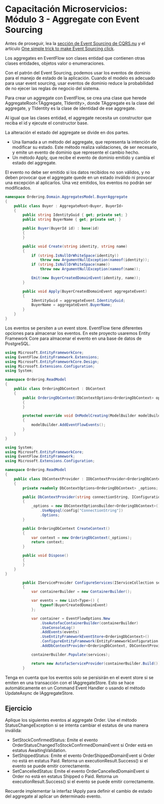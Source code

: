# Capacitación Microservicios: Módulo 3 - Aggregate con Event Sourcing

Antes de proseguir, lea la [sección de Event Sourcing de CQRS.nu](http://www.cqrs.nu/Faq/event-sourcing) y el artículo [One simple trick to make Event Sourcing click](https://blog.arkency.com/one-simple-trick-to-make-event-sourcing-click/).

Los aggregates en EventFlow son clases entidad que contienen otras clases entidades, objetos valor o enumeraciones.

Con el patrón del Event Sourcing, podemos usar los eventos de dominio para el manejo de estado de la aplicación. Cuando el modelo es adecuado para usar event sourcing, usar eventos de dominio reduce la probabilidad de no ejecer las reglas de negocio del sistema.

Para crear un aggregate con EventFlow, se crea una clase que herede AggregateRoot<TAggregate, TIdentity>, donde TAggregate es la clase del aggregate, y TIdentity es la clase de identidad de ese aggregate.

Al igual que las clases entidad, el aggregate necesita un constructor que reciba el id y ejecute el constructor base.

La alteración el estado del aggregate se divide en dos partes.

* Una llamada a un método del aggregate, que representa la intención de modificar su estado. Este método realiza validaciones, de ser necesario, y emite un evento de dominio que represente el cambio hecho.
* Un método Apply, que recibe el evento de dominio emitido y cambia el estado del aggregate.

El evento no debe ser emitido si los datos recibidos no son válidos, y no deben provocar que el aggregate quede en un estado inválido ni provocar una excepción al aplicarlos. Una vez emitidos, los eventos no podrán ser modificados.

```csharp
namespace Ordering.Domain.AggregatesModel.BuyerAggregate
{
    public class Buyer : AggregateRoot<Buyer, BuyerId>
    {
        public string IdentityGuid { get; private set; }
        public string BuyerName { get; private set; }

        public Buyer(BuyerId id) : base(id)
        {
        }

        public void Create(string identity, string name)
        {
            if (string.IsNullOrWhiteSpace(identity))
                throw new ArgumentNullException(nameof(identity));
            if (string.IsNullOrWhiteSpace(name))
                throw new ArgumentNullException(nameof(name));

            Emit(new BuyerCreatedDomainEvent(identity, name));
        }

        public void Apply(BuyerCreatedDomainEvent aggregateEvent)
        {
            IdentityGuid = aggregateEvent.IdentityGuid;
            BuyerName = aggregateEvent.BuyerName;
        }
    }
}
```

Los eventos se persiten a un event store. EventFlow tiene diferentes opciones para almacenar los eventos. En este proyecto usaremos Entity Framework Core para almacenar el evento en una base de datos de PostgreSQL.

```csharp
using Microsoft.EntityFrameworkCore;
using EventFlow.EntityFramework.Extensions;
using Microsoft.EntityFrameworkCore.Design;
using Microsoft.Extensions.Configuration;
using System;

namespace Ordering.ReadModel
{
    public class OrderingDbContext : DbContext
    {
        public OrderingDbContext(DbContextOptions<OrderingDbContext> options) : base(options)
        {
        }

        protected override void OnModelCreating(ModelBuilder modelBuilder)
        {
            modelBuilder.AddEventFlowEvents();
        }
    }
}
```

```csharp
using System;
using Microsoft.EntityFrameworkCore;
using EventFlow.EntityFramework;
using Microsoft.Extensions.Configuration;

namespace Ordering.ReadModel
{
    public class DbContextProvider : IDbContextProvider<OrderingDbContext>, IDisposable
    {
        private readonly DbContextOptions<OrderingDbContext> _options;

        public DbContextProvider(string connectionString, IConfiguration config)
        {
            _options = new DbContextOptionsBuilder<OrderingDbContext>()
                .UseNpgsql(config["ConnectionString"])
                .Options;
        }

        public OrderingDbContext CreateContext()
        {
            var context = new OrderingDbContext(_options);
            return context;
        }

        public void Dispose()
        {
        }
    }
}
```

```csharp
        public IServiceProvider ConfigureServices(IServiceCollection services)
        {
            var containerBuilder = new ContainerBuilder();

            var events = new List<Type>() {
                typeof(BuyerCreatedDomainEvent)
            };

            var container = EventFlowOptions.New
                .UseAutofacContainerBuilder(containerBuilder)
                .UseConsoleLog()
                .AddEvents(events)
                .UseEntityFrameworkEventStore<OrderingDbContext>()
                .ConfigureEntityFramework(EntityFrameworkConfiguration.New)
                .AddDbContextProvider<OrderingDbContext, DbContextProvider>();

            containerBuilder.Populate(services);

            return new AutofacServiceProvider(containerBuilder.Build());
        }
```

Tenga en cuenta que los eventos solo se persisirán en el event store si se emiten en una transacción con el IAggregateStore. Esto se hace automáticamente en un Command Event Handler o usando el método UpdateAsync de IAggregateStore.

## Ejercicio

Aplique los siguientes eventos al aggregate Order. Use el método StatusChangeException si se intenta cambiar el estatus de una manera inválida:

* SetStockConfirmedStatus: Emite el evento OrderStatusChangedToStockConfirmedDomainEvent si Order está en estatus AwaitingValidation.
* SetShippedStatus: Emite el evento OrderShippedDomainEvent si Order no está en estatus Paid. Retorna un executionResult.Success() si el evento se puede emitir correctamente.
* SetCancelledStatus: Emite el evento OrderCancelledDomainEvent si Order no está en estatus Shipped o Paid. Retorna un executionResult.Success() si el evento se puede emitir correctamente.

Recuerde implementar la interfaz IApply para definir el cambio de estado del aggregate al aplicar un determinado evento.